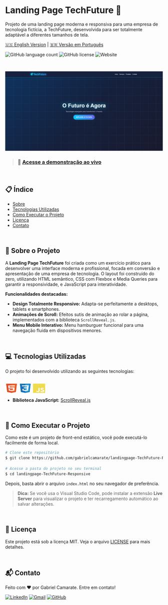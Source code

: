 # Landing Page TechFuture 🚀

Projeto de uma landing page moderna e responsiva para uma empresa de tecnologia fictícia, a TechFuture, desenvolvida para ser totalmente adaptável a diferentes tamanhos de tela.

[🇺🇸 English Version](README.md) | [🇧🇷 Versão em Português](PT-BR-README.md)

![GitHub language count](https://img.shields.io/github/languages/count/gabrielcamarate/landingpage-TechFuture-Responsive?style=for-the-badge)
![GitHub license](https://img.shields.io/github/license/gabrielcamarate/landingpage-TechFuture-Responsive?style=for-the-badge)
![Website](https://img.shields.io/website?up_message=online&url=https%3A%2F%2Fgabrielcamarate.github.io%2Flandingpage-TechFuture-Responsive%2F&style=for-the-badge)

<br>

<p align="center">
  <img src="images/preview.png" alt="Demonstração do Projeto">
</p>

> ### 🔗 **[Acesse a demonstração ao vivo](https://landingpage-tech-future-responsive.vercel.app/)**

<br>

## 📋 Índice

* [Sobre](#-sobre-o-projeto)
* [Tecnologias Utilizadas](#-tecnologias-utilizadas)
* [Como Executar o Projeto](#-como-executar-o-projeto)
* [Licença](#-licença)
* [Contato](#-contato)

<br>

## 📖 Sobre o Projeto

A **Landing Page TechFuture** foi criada como um exercício prático para desenvolver uma interface moderna e profissional, focada em conversão e apresentação de uma empresa de tecnologia. O layout foi construído do zero, utilizando HTML semântico, CSS com Flexbox e Media Queries para garantir a responsividade, e JavaScript para interatividade.

**Funcionalidades destacadas:**
*   **Design Totalmente Responsivo:** Adapta-se perfeitamente a desktops, tablets e smartphones.
*   **Animações de Scroll:** Efeitos sutis de animação ao rolar a página, implementados com a biblioteca `ScrollReveal.js`.
*   **Menu Mobile Interativo:** Menu hamburguer funcional para uma navegação fluida em dispositivos menores.

<br>

## 💻 Tecnologias Utilizadas

O projeto foi desenvolvido utilizando as seguintes tecnologias:

<div style="display: inline_block"><br>
  <img align="center" alt="HTML5" height="30" width="40" src="https://raw.githubusercontent.com/devicons/devicon/master/icons/html5/html5-original.svg">
  <img align="center" alt="CSS3" height="30" width="40" src="https://raw.githubusercontent.com/devicons/devicon/master/icons/css3/css3-original.svg">
  <img align="center" alt="JavaScript" height="30" width="40" src="https://raw.githubusercontent.com/devicons/devicon/master/icons/javascript/javascript-plain.svg">
</div>

*   **Biblioteca JavaScript:** [ScrollReveal.js](https://scrollrevealjs.org/)

<br>

## 🚀 Como Executar o Projeto

Como este é um projeto de front-end estático, você pode executá-lo facilmente de forma local.

```bash
# Clone este repositório
$ git clone https://github.com/gabrielcamarate/landingpage-TechFuture-Responsive.git

# Acesse a pasta do projeto no seu terminal
$ cd landingpage-TechFuture-Responsive
```

Depois, basta abrir o arquivo `index.html` no seu navegador de preferência.

> **Dica:** Se você usa o Visual Studio Code, pode instalar a extensão **Live Server** para visualizar o projeto e ter recarregamento automático ao salvar alterações.

<br>

## 📝 Licença

Este projeto está sob a licença MIT. Veja o arquivo [LICENSE](LICENSE) para mais detalhes.

<br>

## 📬 Contato

Feito com ❤️ por Gabriel Camarate. Entre em contato!

[![LinkedIn](https://img.shields.io/badge/linkedin-%230077B5.svg?style=for-the-badge&logo=linkedin&logoColor=white)](https://www.linkedin.com/in/gabrielcamarate/)
[![Gmail](https://img.shields.io/badge/EMAIL-D14836?style=for-the-badge&logo=gmail&logoColor=white)](mailto:gabrielcamarate@icloud.com)
[![GitHub](https://img.shields.io/badge/github-%23121011.svg?style=for-the-badge&logo=github&logoColor=white)](https://github.com/gabrielcamarate)